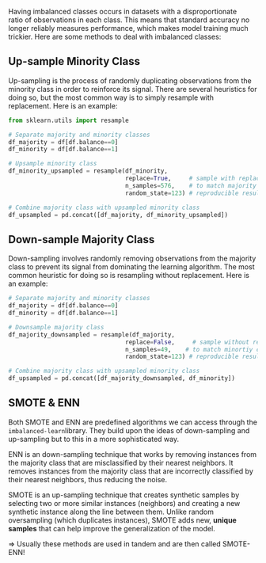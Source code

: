 Having imbalanced classes occurs in datasets with a disproportionate ratio of observations in each class. This means that standard accuracy no longer reliably measures performance, which makes model training much trickier. Here are some methods to deal with imbalanced classes:
## Up-sample Minority Class
Up-sampling is the process of randomly duplicating observations from the minority class in order to reinforce its signal. There are several heuristics for doing so, but the most common way is to simply resample with replacement. Here is an example:

``` python
from sklearn.utils import resample

# Separate majority and minority classes
df_majority = df[df.balance==0]
df_minority = df[df.balance==1]

# Upsample minority class
df_minority_upsampled = resample(df_minority,
                                 replace=True,     # sample with replacement
                                 n_samples=576,    # to match majority class
                                 random_state=123) # reproducible results

# Combine majority class with upsampled minority class
df_upsampled = pd.concat([df_majority, df_minority_upsampled])
```

## Down-sample Majority Class
Down-sampling involves randomly removing observations from the majority class to prevent its signal from dominating the learning algorithm. The most common heuristic for doing so is resampling without replacement. Here is an example:

``` python
# Separate majority and minority classes
df_majority = df[df.balance==0]
df_minority = df[df.balance==1]

# Downsample majority class
df_majority_downsampled = resample(df_majority,
                                 replace=False,     # sample without replacement
                                 n_samples=49,    # to match minortiy class
                                 random_state=123) # reproducible results

# Combine majority class with upsampled minority class
df_upsampled = pd.concat([df_majority_downsampled, df_minority])
```

## SMOTE & ENN
Both SMOTE and ENN are predefined algorithms we can access through the `imbalanced-learn`library. They build upon the ideas of down-sampling and up-sampling but to this in a more sophisticated way. 

ENN is an down-sampling technique that works by removing instances from the majority class that are misclassified by their nearest neighbors. It removes instances from the majority class that are incorrectly classified by their nearest neighbors, thus reducing the noise.

SMOTE is an up-sampling technique that creates synthetic samples by selecting two or more similar instances (neighbors) and creating a new synthetic instance along the line between them. Unlike random oversampling (which duplicates instances), SMOTE adds new, **unique samples** that can help improve the generalization of the model.

=> Usually these methods are used in tandem and are then called SMOTE-ENN!